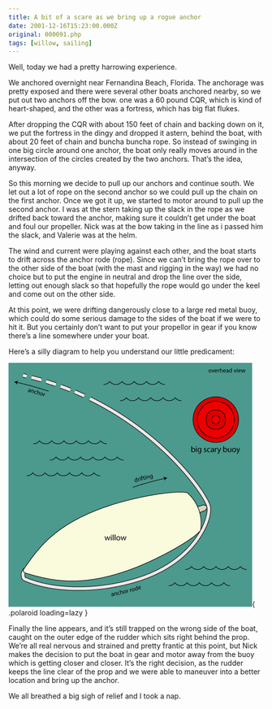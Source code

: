 ```yaml
---
title: A bit of a scare as we bring up a rogue anchor
date: 2001-12-16T15:23:00.000Z
original: 000091.php
tags: [willow, sailing]
---
```


Well, today we had a pretty harrowing experience.

We anchored overnight near Fernandina Beach, Florida. The anchorage was pretty exposed and there were several other boats anchored nearby, so we put out two anchors off the bow. one was a 60 pound CQR, which is kind of heart-shaped, and the other was a fortress, which has big flat flukes.

After dropping the CQR with about 150 feet of chain and backing down on it, we put the fortress in the dingy and dropped it astern, behind the boat, with about 20 feet of chain and buncha buncha rope. So instead of swinging in one big circle around one anchor, the boat only really moves around in the intersection of the circles created by the two anchors. That’s the idea, anyway.

So this morning we decide to pull up our anchors and continue south. We let out a lot of rope on the second anchor so we could pull up the chain on the first anchor. Once we got it up, we started to motor around to pull up the second anchor. I was at the stern taking up the slack in the rope as we drifted back toward the anchor, making sure it couldn’t get under the boat and foul our propeller. Nick was at the bow taking in the line as i passed him the slack, and Valerie was at the helm.

The wind and current were playing against each other, and the boat starts to drift across the anchor rode (rope). Since we can’t bring the rope over to the other side of the boat (with the mast and rigging in the way) we had no choice but to put the engine in neutral and drop the line over the side, letting out enough slack so that hopefully the rope would go under the keel and come out on the other side.

At this point, we were drifting dangerously close to a large red metal buoy, which could do some serious damage to the sides of the boat if we were to hit it. But you certainly don’t want to put your propellor in gear if you know there’s a line somewhere under your boat.

Here’s a silly diagram to help you understand our little predicament:

![img](./anchor-diagram.gif){ .polaroid loading=lazy }

Finally the line appears, and it’s still trapped on the wrong side of the boat, caught on the outer edge of the rudder which sits right behind the prop. We’re all real nervous and strained and pretty frantic at this point, but Nick makes the decision to put the boat in gear and motor away from the buoy which is getting closer and closer. It’s the right decision, as the rudder keeps the line clear of the prop and we were able to maneuver into a better location and bring up the anchor.

We all breathed a big sigh of relief and I took a nap.
